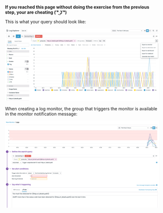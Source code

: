 **If you reached this page without doing the exercise from the previous step, your are cheating ( ͡° ͜ʖ ͡°)**

This is what your query should look like:

![Query for monitor](https://raw.githubusercontent.com/l0k0ms/workshops/master/log-workshop-4/images/query-for-monitor.png)

When creating a log monitor, the group that triggers the monitor is available in the monitor notification message:

![Monitor configuration](https://raw.githubusercontent.com/l0k0ms/workshops/master/log-workshop-4/images/monitor-configuration.png)
